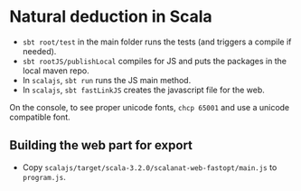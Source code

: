 # Natural deduction in Scala

  - `sbt root/test` in the main folder runs the tests (and triggers a compile if needed).
  - `sbt rootJS/publishLocal` compiles for JS and puts the packages in the local maven repo.
  - In `scalajs`, `sbt run` runs the JS main method.
  - In `scalajs`, `sbt fastLinkJS` creates the javascript file for the web.

On the console, to see proper unicode fonts, `chcp 65001` and use a unicode
compatible font.

## Building the web part for export

  - Copy `scalajs/target/scala-3.2.0/scalanat-web-fastopt/main.js` to `program.js`.